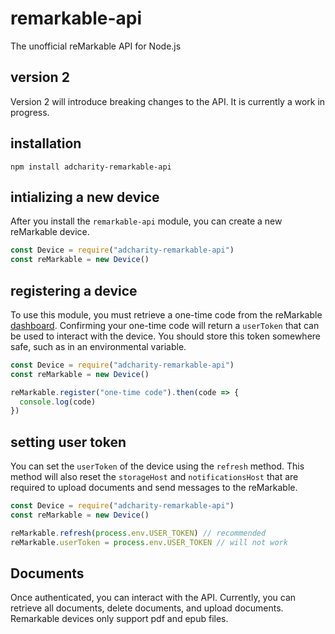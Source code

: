 # remarkable-api
The unofficial reMarkable API for Node.js

## version 2
Version 2 will introduce breaking changes to the API. It is currently a work in progress.

## installation
```
npm install adcharity-remarkable-api
```

## intializing a new device
After you install the `remarkable-api` module, you can create a new reMarkable device.
```js
const Device = require("adcharity-remarkable-api")
const reMarkable = new Device()
```

## registering a device
To use this module, you must retrieve a one-time code from the reMarkable [dashboard](https://my.remarkable.com/connect/desktop). Confirming your one-time code will return a `userToken` that can be used to interact with the device. You should store this token somewhere safe, such as in an environmental variable. 
```js
const Device = require("adcharity-remarkable-api")
const reMarkable = new Device()

reMarkable.register("one-time code").then(code => {
  console.log(code)
})
```

## setting user token
You can set the `userToken` of the device using the `refresh` method. This method will also reset the `storageHost` and `notificationsHost` that are required to upload documents and send messages to the reMarkable. 
```js
const Device = require("adcharity-remarkable-api")
const reMarkable = new Device()

reMarkable.refresh(process.env.USER_TOKEN) // recommended
reMarkable.userToken = process.env.USER_TOKEN // will not work
```

## Documents
Once authenticated, you can interact with the API. Currently, you can retrieve all documents, delete documents, and upload documents.
Remarkable devices only support pdf and epub files.